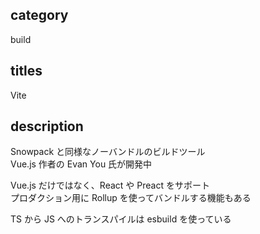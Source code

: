 ## category

build

## titles

Vite

## description

Snowpack と同様なノーバンドルのビルドツール  
Vue.js 作者の Evan You 氏が開発中

Vue.js だけではなく、React や Preact をサポート  
プロダクション用に Rollup を使ってバンドルする機能もある

TS から JS へのトランスパイルは esbuild を使っている
